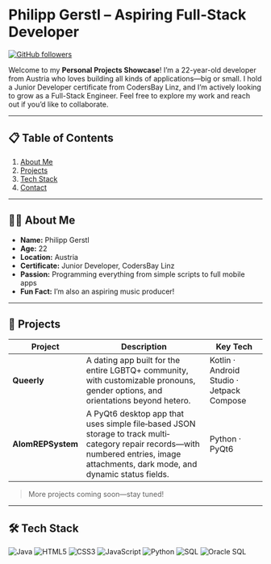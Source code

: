 # Philipp Gerstl – Aspiring Full-Stack Developer

[![GitHub followers](https://img.shields.io/github/followers/your-username?label=Follow&style=social)](https://github.com/your-username)

Welcome to my **Personal Projects Showcase**! I’m a 22-year-old developer from Austria who loves building all kinds of applications—big or small. I hold a Junior Developer certificate from CodersBay Linz, and I’m actively looking to grow as a Full-Stack Engineer. Feel free to explore my work and reach out if you’d like to collaborate.

---

## 📋 Table of Contents

1. [About Me](#about-me)  
2. [Projects](#projects)  
3. [Tech Stack](#tech-stack)  
4. [Contact](#contact)

---

## 🙋‍♂️ About Me

- **Name:** Philipp Gerstl  
- **Age:** 22  
- **Location:** Austria  
- **Certificate:** Junior Developer, CodersBay Linz  
- **Passion:** Programming everything from simple scripts to full mobile apps  
- **Fun Fact:** I’m also an aspiring music producer!

---

## 🚀 Projects

| Project  | Description                                                                                                                                                         | Key Tech                    |
|----------|---------------------------------------------------------------------------------------------------------------------------------------------------------------------|-----------------------------|
| **Queerly** | A dating app built for the entire LGBTQ+ community, with customizable pronouns, gender options, and orientations beyond hetero.                                     | Kotlin · Android Studio · Jetpack Compose |
| **AlomREPSystem** | A PyQt6 desktop app that uses simple file‐based JSON storage to track multi‐category repair records—with numbered entries, image attachments, dark mode, and dynamic status fields. | Python · PyQt6 |

> More projects coming soon—stay tuned!

---

## 🛠️ Tech Stack

<p>
  <img alt="Java" src="https://img.shields.io/badge/Java-17-blue?logo=java" />
  <img alt="HTML5" src="https://img.shields.io/badge/HTML5-orange?logo=html5" />
  <img alt="CSS3" src="https://img.shields.io/badge/CSS3-blue?logo=css3" />
  <img alt="JavaScript" src="https://img.shields.io/badge/JavaScript-ES6-yellow?logo=javascript" />
  <img alt="Python" src="https://img.shields.io/badge/Python-3.x-green?logo=python" />
  <img alt="SQL" src="https://img.shields.io/badge/SQL-standard-blue?logo=postgresql" />
  <img alt="Oracle SQL" src="https://img.shields.io/badge/OracleSQL-12c-red?logo=oracle" />
</p>
